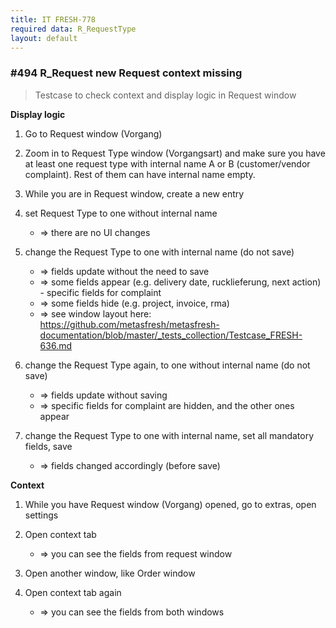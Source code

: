 ```yaml
---
title: IT FRESH-778
required data: R_RequestType
layout: default
---
```


### #494 R_Request new Request context missing
> Testcase to check context and display logic in Request window  

**Display logic**

1. Go to Request window (Vorgang) 

2. Zoom in to Request Type window (Vorgangsart) and make sure you have at least one request type with internal name A or B (customer/vendor complaint). Rest of them can have internal name empty. 
	
3. While you are in Request window, create a new entry

4. set Request Type to one without internal name
	* => there are no UI changes

5. change the Request Type to one with internal name (do not save)
	* => fields update without the need to save
	* => some fields appear (e.g. delivery date, rucklieferung, next action) - specific fields for complaint
	* => some fields hide (e.g. project, invoice, rma)
	* => see window layout here: https://github.com/metasfresh/metasfresh-documentation/blob/master/_tests_collection/Testcase_FRESH-636.md
	
6. change the Request Type again, to one without internal name (do not save)
	* => fields update without saving
	* => specific fields for complaint are hidden, and the other ones appear

7. change the Request Type to one with internal name, set all mandatory fields, save
	* => fields changed accordingly (before save)
	
**Context**

1. While you have Request window (Vorgang) opened, go to extras, open settings

2. Open context tab
	* => you can see the fields from request window
	
3. Open another window, like Order window

4.  Open context tab again
	* => you can see the fields from both windows